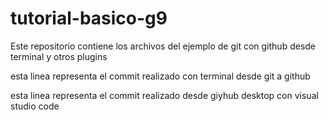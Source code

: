 # tutorial-basico-g9
Este repositorio contiene los archivos del ejemplo de git con github desde terminal y otros plugins 

esta linea representa el commit realizado con terminal desde git a github 

esta linea representa el commit realizado desde giyhub desktop  con visual studio code
